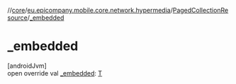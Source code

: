 //[core](../../../index.md)/[eu.epicompany.mobile.core.network.hypermedia](../index.md)/[PagedCollectionResource](index.md)/[_embedded](_embedded.md)

# _embedded

[androidJvm]\
open override val [_embedded](_embedded.md): [T](index.md)
